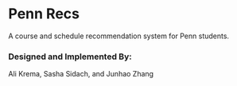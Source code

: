 # Penn Recs 

A course and schedule recommendation system for Penn students.

### Designed and Implemented By:

Ali Krema, Sasha Sidach, and Junhao Zhang